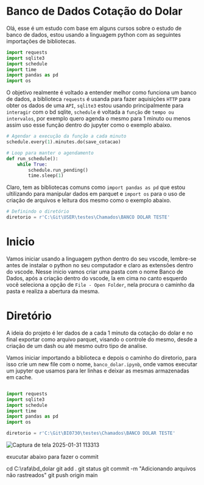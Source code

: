 # Banco de Dados Cotação do Dolar
Olá, esse é um estudo com base em alguns cursos sobre o estudo de banco de dados, estou usando a linguagem python com as seguintes importações de bibliotecas. 
```python
import requests
import sqlite3
import schedule
import time
import pandas as pd
import os
```
O objetivo realmente é voltado a entender melhor como funciona um banco de dados, a biblioteca ```requests``` é usanda para fazer aquisições ```HTTP``` para obter os dados de uma ```API```, ```sqlite3``` estou usando principalmente para ```interagir``` com o bd sqlite, ```schedule``` é voltada a ```função``` de ```tempo ou intervalos```, por exemplo quero agenda o mesmo para 1 minuto ou menos assim uso esse função dentro do jupyter como o exemplo abaixo.

```python
# Agendar a execução da função a cada minuto
schedule.every(1).minutes.do(save_cotacao)

# Loop para manter o agendamento
def run_schedule():
    while True:
        schedule.run_pending()
        time.sleep(1)
```
Claro, tem as bibliotecas comuns como ```import pandas as pd``` que estou ultilizando para manipular dados em parquet e ```import os``` para o uso de criação de arquivos e leitura dos mesmo como o exemplo abaixo.

```python
# Definindo o diretório
diretorio = r'C:\Git\USER\testes\Chamados\BANCO DOLAR TESTE'
```
# Inicio #

Vamos iniciar usando a linguagem python dentro do seu vscode, lembre-se antes de instalar o python no seu computador e claro as extensões dentro do vscode. Nesse inicio vamos criar uma pasta com o nome Banco de Dados, após a criação dentro do vscode, la em cima no canto esquerdo você seleciona a opção de ```File - Open Folder```, nela procura o caminho da pasta e realiza a abertura da mesma. 

# Diretório #
A ideia do projeto é ler dados de a cada 1 minuto da cotação do dolar e no final exportar como arquivo parquet, visando o controle do mesmo, desde a criação de um dash ou até mesmo outro tipo de analise. 

Vamos iniciar importando a biblioteca e depois o caminho do diretorio, para isso crie um new file com o nome, ```banco_dolar.ipynb```, onde vamos executar um jupyter que usamos para ler linhas e deixar as mesmas armazenadas em cache. 

```python

import requests
import sqlite3
import schedule
import time
import pandas as pd
import os

diretorio = r'C:\Git\BI0730\testes\Chamados\BANCO DOLAR TESTE'
```

![Captura de tela 2025-01-31 113313](https://github.com/user-attachments/assets/e3185111-8058-40e7-b791-fcf5e6924178)





































































exucutar abaixo para fazer o commit 

cd C:\rafa\bd_dolar
git add .
git status
git commit -m "Adicionando arquivos não rastreados"
git push origin main







